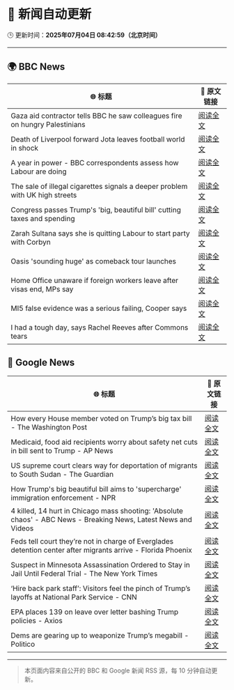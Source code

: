 # 🧠 新闻自动更新

🕒 更新时间：**2025年07月04日 08:42:59（北京时间）**

---

## 🌍 BBC News

| 🌐 标题 | 🔗 原文链接 |
|--------|-------------|
| Gaza aid contractor tells BBC he saw colleagues fire on hungry Palestinians | [阅读全文](https://www.bbc.com/news/articles/cnvmry71q5yo) |
| Death of Liverpool forward Jota leaves football world in shock | [阅读全文](https://www.bbc.com/sport/football/articles/crl05r070wro) |
| A year in power - BBC correspondents assess how Labour are doing | [阅读全文](https://www.bbc.com/news/articles/crenvyrnv33o) |
| The sale of illegal cigarettes signals a deeper problem with UK high streets | [阅读全文](https://www.bbc.com/news/articles/cy9097lwxg9o) |
| Congress passes Trump's 'big, beautiful bill' cutting taxes and spending | [阅读全文](https://www.bbc.com/news/articles/cddz3n6vz0go) |
| Zarah Sultana says she is quitting Labour to start party with Corbyn | [阅读全文](https://www.bbc.com/news/articles/cwyel9kgdvdo) |
| Oasis 'sounding huge' as comeback tour launches | [阅读全文](https://www.bbc.com/news/articles/cz7l1x7x80ro) |
| Home Office unaware if foreign workers leave after visas end, MPs say | [阅读全文](https://www.bbc.com/news/articles/cwykw93d393o) |
| MI5 false evidence was a serious failing, Cooper says | [阅读全文](https://www.bbc.com/news/articles/c1e0dpv1yxno) |
| I had a tough day, says Rachel Reeves after Commons tears | [阅读全文](https://www.bbc.com/news/articles/ce8z3lgkd8eo) |

## 📰 Google News

| 🌐 标题 | 🔗 原文链接 |
|--------|-------------|
| How every House member voted on Trump’s big tax bill - The Washington Post | [阅读全文](https://news.google.com/rss/articles/CBMikwFBVV95cUxOR3F1a2xLcWk1TUlJelFZYXdQMXlwc213Vy1mMHpwT29MdlJXVWRHcWpVM0g0Zno4YmlHc1VqOFVBczlocTlFclF1M2wxNW13dDhfQUtLemdoUzg2ekR4Ykd4b0NKbHFMMUFzWFhHWkhvY3pldjZybDFBd19sX09wazNnT1YxUWxWekFJMDZaWEdkdU0?oc=5) |
| Medicaid, food aid recipients worry about safety net cuts in bill sent to Trump - AP News | [阅读全文](https://news.google.com/rss/articles/CBMipAFBVV95cUxNV2lPcUkxZ2J0TWtzaWtubTBYY3JrYVFGTmY3Wk9zc0ZWX2NXcG1zWEduYUd6Q09fdkl4U2VEbzlFX3ZlaThzOXVmQVpQdC1SLTB3dVZEYU9RWkdlT2VLTjg0aEJFeEFXMjlRUlhfME9qTXlfMXhzYUpGQ3hZTW1CQXgyV0JCZjdrN0hMSzEyTVUxNTcyYWMtOUJ6X01Xc0x0dnF2TQ?oc=5) |
| US supreme court clears way for deportation of migrants to South Sudan - The Guardian | [阅读全文](https://news.google.com/rss/articles/CBMiggFBVV95cUxPbzdPVkNITkZGbENTdnVjWEdqZGR1WG5xRGdZVnhxMV95MXdFak8tSlItMUloRmpMQ2ZMREptcllDMGJTQ0NXTXJsV3kweVVpdVFwQkJJbjlFYTdXakNncm1MNFJwU3lyOVhUYXNXazV2bGhCOFYtOXV3RFVyRE13bDZB?oc=5) |
| How Trump's big beautiful bill aims to 'supercharge' immigration enforcement - NPR | [阅读全文](https://news.google.com/rss/articles/CBMijAFBVV95cUxOZkVLVEJQQjJQaGNPNTY1T0I4OEJaREdfSnlQSHgyaG00dEtYbE16WUNyRGJGWlJQNktITlc2OXFNWThjX3p5NDV1bExSSWlCakVqVHQ0S29DeFBtUW5NZUY0ME10dDRBNEhtRHZ2TmpmTWZ0MXpWZ1BVQ1R0cWdMOGRLVnNwb0tVZE5pMQ?oc=5) |
| 4 killed, 14 hurt in Chicago mass shooting: 'Absolute chaos' - ABC News - Breaking News, Latest News and Videos | [阅读全文](https://news.google.com/rss/articles/CBMilgFBVV95cUxOUEQxeWlLV2FiOXNaUjJLbU5IME0taGRxejFNUzgxZEdqU01PTG81OUNKSDFQenQ4Y1ZuN1M5ZTJPWVNNWlplU1VUTl9LWEpaRE9yQ0RFeE1YNHF1MFctV1l4dnZMbnZ5SUd2SFU2X0kwZlFENFE4TkpBS1BRNFFOeUI1bVdBY2Y3VEVxZE1tMF9lWGp5bmfSAZsBQVVfeXFMUFJpRmpsQXJsUTJ5NWllVXJMWXYtSXdKQlhrLTR2MmZCYXVHZUdqVlFOcFRPM3hvbkpYWERYUDhaeVhTWXFEQWxUeW05OWp3Zm9nZ0hBYl9QNUZhOVdHZ2Z0S0k2cVZIdHB3MTI5U0lSa3VMNXBpSUhGRkJyYmN6UTNLNlhmQzVOelhhcjJiTmRVRk16UWJ5bnRGNlE?oc=5) |
| Feds tell court they’re not in charge of Everglades detention center after migrants arrive - Florida Phoenix | [阅读全文](https://news.google.com/rss/articles/CBMixwFBVV95cUxONGotMjlmTmU4a0ZEYm1DTWZSaFBXaFJrQUZaZzY4NEJmYkI5eDhnUE8xTHdQLS1lTkd6bmt2cXdXMlJrc19od0VmVXVHQWl5VzhNY1A0WjRnd3E1TTNyM3FaYVpJS1pLdmVDSU5ESFRVOVdKVmQ0aHkwMklzankxdnAxeWRnbnFhb3B5T0pyR25qQ1JPN2J3OTIzSHB3T3B6eVdxczFQM1JKRTZ5MTZjc3hsTzVQTWV6V0I0dWZTLUZDbHNqcU0w?oc=5) |
| Suspect in Minnesota Assassination Ordered to Stay in Jail Until Federal Trial - The New York Times | [阅读全文](https://news.google.com/rss/articles/CBMieEFVX3lxTE00X1ljczVjTzNsY0ctcHYzQmg2Z3VNZkxpTDJvcFpaR3dHSVlvS2N4VGcwYnpLTXA4MnFMZWdseVBfWnM2eUVRdEJmaUZsRVhLSWRhVTBNaThpYkJxNGs2LW9KdF90WXdmYllvNllSVkVqUlUxRkhGTA?oc=5) |
| ‘Hire back park staff’: Visitors feel the pinch of Trump’s layoffs at National Park Service - CNN | [阅读全文](https://news.google.com/rss/articles/CBMieEFVX3lxTE5UblRHZjk2RVM4N0NuMElabzl6TGJ6cEswN3Y4Y1Q4c3dEdmp1dUJsUUtfYklwYXJvcEduR2l5YUllSmM5TElkU0lmU2JobGZRUWotWlF4cDhGN29SZHBsRlcxaDJCZWJNbEtRcllKLUFvNUNmR1RCTNIBfkFVX3lxTE1LaTBjUV9zMmdhMEpmem5lLTNqUC00SGxCN0hyY09BaUF5andlOEVuLWlKOEE4Y0JZVXN6dDNVZ3UyMlZMd0pCdVctLXNXNkdna1BETnl1NURWcTlCeWZYUUZ3anFBcFpIR3RsbElqRzMyTGpCS09TZ09CRnFwZw?oc=5) |
| EPA places 139 on leave over letter bashing Trump policies - Axios | [阅读全文](https://news.google.com/rss/articles/CBMibEFVX3lxTE02eDVNTnVpU1hJS251WVBES3FXU0Y1V19JQ2lZcDcxQ2F3Ykc2ckJPMUVKUGtOWk4yWUFEblZWUXhDaXo1S21NcHVrLUtJdTFITkF2bWY4ZEZnUHBzZjZWRlpZenJGMnA5Uk1QQw?oc=5) |
| Dems are gearing up to weaponize Trump’s megabill - Politico | [阅读全文](https://news.google.com/rss/articles/CBMiigFBVV95cUxQYzZmdlduVU1oVG1KQVlOWTVVRENlVThlMzh0TU5MRE4xWndseG1BNk5ualJnYTNQU2t4REVkTll0V1lJSXdmaWNMOUxPTGVacXBrN2NKX2ZxNU50cXVGN1haYkxTSzZfYXRhbDcySVJHWmhzYWdHeEtIWkwwYjdDTmFib2tnLV9oVXc?oc=5) |

---
> 本页面内容来自公开的 BBC 和 Google 新闻 RSS 源，每 10 分钟自动更新。